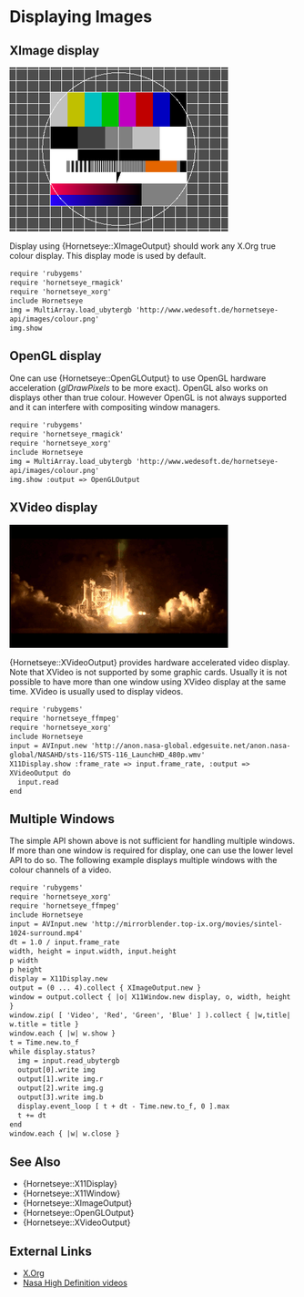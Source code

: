 Displaying Images
=================

XImage display
--------------

![XImage display](images/colour.png)

Display using {Hornetseye::XImageOutput} should work any X.Org true colour display. This display mode is used by default.

    require 'rubygems'
    require 'hornetseye_rmagick'
    require 'hornetseye_xorg'
    include Hornetseye
    img = MultiArray.load_ubytergb 'http://www.wedesoft.de/hornetseye-api/images/colour.png'
    img.show

OpenGL display
--------------

One can use {Hornetseye::OpenGLOutput} to use OpenGL hardware acceleration (*glDrawPixels* to be more exact). OpenGL also works on displays other than true colour. However OpenGL is not always supported and it can interfere with compositing window managers.

    require 'rubygems'
    require 'hornetseye_rmagick'
    require 'hornetseye_xorg'
    include Hornetseye
    img = MultiArray.load_ubytergb 'http://www.wedesoft.de/hornetseye-api/images/colour.png'
    img.show :output => OpenGLOutput

XVideo display
--------------

![XVideo display](images/xvideo.png)

{Hornetseye::XVideoOutput} provides hardware accelerated video display. Note that XVideo is not supported by some graphic cards. Usually it is not possible to have more than one window using XVideo display at the same time. XVideo is usually used to display videos.

    require 'rubygems'
    require 'hornetseye_ffmpeg'
    require 'hornetseye_xorg'
    include Hornetseye
    input = AVInput.new 'http://anon.nasa-global.edgesuite.net/anon.nasa-global/NASAHD/sts-116/STS-116_LaunchHD_480p.wmv'
    X11Display.show :frame_rate => input.frame_rate, :output => XVideoOutput do
      input.read
    end

Multiple Windows
----------------

The simple API shown above is not sufficient for handling multiple windows. If more than one window is required for display, one can use the lower level API to do so. The following example displays multiple windows with the colour channels of a video.

    require 'rubygems'
    require 'hornetseye_xorg'
    require 'hornetseye_ffmpeg'
    include Hornetseye
    input = AVInput.new 'http://mirrorblender.top-ix.org/movies/sintel-1024-surround.mp4'
    dt = 1.0 / input.frame_rate
    width, height = input.width, input.height
    p width
    p height
    display = X11Display.new
    output = (0 ... 4).collect { XImageOutput.new }
    window = output.collect { |o| X11Window.new display, o, width, height }
    window.zip( [ 'Video', 'Red', 'Green', 'Blue' ] ).collect { |w,title| w.title = title }
    window.each { |w| w.show }
    t = Time.new.to_f
    while display.status?
      img = input.read_ubytergb
      output[0].write img
      output[1].write img.r
      output[2].write img.g
      output[3].write img.b
      display.event_loop [ t + dt - Time.new.to_f, 0 ].max
      t += dt
    end
    window.each { |w| w.close }

See Also
--------

* {Hornetseye::X11Display}
* {Hornetseye::X11Window}
* {Hornetseye::XImageOutput}
* {Hornetseye::OpenGLOutput}
* {Hornetseye::XVideoOutput}

External Links
--------------

* [X.Org](http://www.x.org/)
* [Nasa High Definition videos](http://www.nasa.gov/multimedia/hd/)

